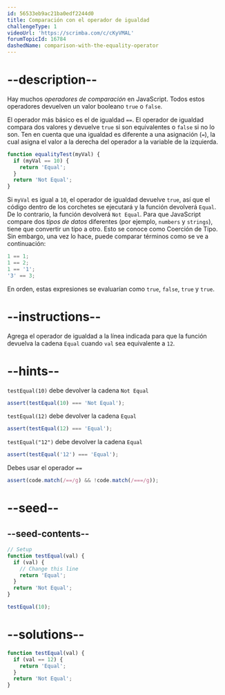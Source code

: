 ```yaml
---
id: 56533eb9ac21ba0edf2244d0
title: Comparación con el operador de igualdad
challengeType: 1
videoUrl: 'https://scrimba.com/c/cKyVMAL'
forumTopicId: 16784
dashedName: comparison-with-the-equality-operator
---
```


# --description--

Hay muchos <dfn>operadores de comparación</dfn> en JavaScript. Todos estos operadores devuelven un valor booleano `true` o `false`.

El operador más básico es el de igualdad `==`. El operador de igualdad compara dos valores y devuelve `true` si son equivalentes o `false` si no lo son. Ten en cuenta que una igualdad es diferente a una asignación (`=`), la cual asigna el valor a la derecha del operador a la variable de la izquierda.

```js
function equalityTest(myVal) {
  if (myVal == 10) {
    return 'Equal';
  }
  return 'Not Equal';
}
```

Si `myVal` es igual a `10`, el operador de igualdad devuelve `true`, así que el código dentro de los corchetes se ejecutará y la función devolverá `Equal`. De lo contrario, la función devolverá `Not Equal`. Para que JavaScript compare dos <dfn>tipos de datos</dfn> diferentes (por ejemplo, `numbers` y `strings`), tiene que convertir un tipo a otro. Esto se conoce como Coerción de Tipo. Sin embargo, una vez lo hace, puede comparar términos como se ve a continuación:

```js
1 == 1;
1 == 2;
1 == '1';
'3' == 3;
```

En orden, estas expresiones se evaluarían como `true`, `false`, `true` y `true`.

# --instructions--

Agrega el operador de igualdad a la línea indicada para que la función devuelva la cadena `Equal` cuando `val` sea equivalente a `12`.

# --hints--

`testEqual(10)` debe devolver la cadena `Not Equal`

```js
assert(testEqual(10) === 'Not Equal');
```

`testEqual(12)` debe devolver la cadena `Equal`

```js
assert(testEqual(12) === 'Equal');
```

`testEqual("12")` debe devolver la cadena `Equal`

```js
assert(testEqual('12') === 'Equal');
```

Debes usar el operador `==`

```js
assert(code.match(/==/g) && !code.match(/===/g));
```

# --seed--

## --seed-contents--

```js
// Setup
function testEqual(val) {
  if (val) {
    // Change this line
    return 'Equal';
  }
  return 'Not Equal';
}

testEqual(10);
```

# --solutions--

```js
function testEqual(val) {
  if (val == 12) {
    return 'Equal';
  }
  return 'Not Equal';
}
```
